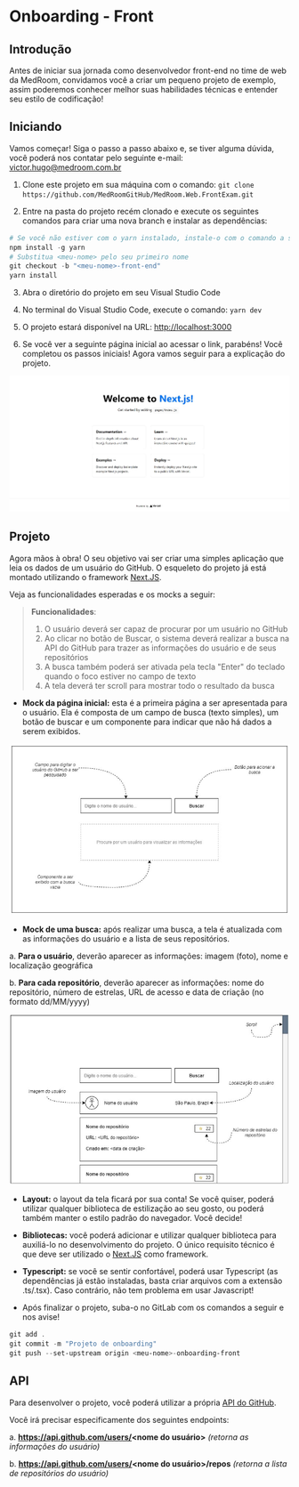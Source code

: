 # Onboarding - Front

## Introdução

Antes de iniciar sua jornada como desenvolvedor front-end no time de web da MedRoom, convidamos você a criar um pequeno projeto de exemplo, assim poderemos conhecer melhor suas habilidades técnicas e entender seu estilo de codificação!

## Iniciando

Vamos começar! Siga o passo a passo abaixo e, se tiver alguma dúvida, você poderá nos contatar pelo seguinte e-mail: victor.hugo@medroom.com.br

1. Clone este projeto em sua máquina com o comando: `git clone https://github.com/MedRoomGitHub/MedRoom.Web.FrontExam.git`

2. Entre na pasta do projeto recém clonado e execute os seguintes comandos para criar uma nova branch e instalar as dependências:

```powershell
# Se você não estiver com o yarn instalado, instale-o com o comando a seguir
npm install -g yarn
# Substitua <meu-nome> pelo seu primeiro nome
git checkout -b "<meu-nome>-front-end"
yarn install
```

3. Abra o diretório do projeto em seu Visual Studio Code

4. No terminal do Visual Studio Code, execute o comando: `yarn dev`

5. O projeto estará disponível na URL: [http://localhost:3000](http://localhost:3000)

6. Se você ver a seguinte página inicial ao acessar o link, parabéns! Você completou os passos iniciais! Agora vamos seguir para a explicação do projeto.

![Página inicial do ambiente de desenvolvimento](docs/img/pag_inicial.jpg)

## Projeto

Agora mãos à obra! O seu objetivo vai ser criar uma simples aplicação que leia os dados de um usuário do GitHub. O esqueleto do projeto já está montado utilizando o framework [Next.JS](https://nextjs.org/learn/foundations/about-nextjs).

Veja as funcionalidades esperadas e os mocks a seguir:

> **Funcionalidades**:
> 
> 1. O usuário deverá ser capaz de procurar por um usuário no GitHub
> 2. Ao clicar no botão de Buscar, o sistema deverá realizar a busca na API do GitHub para trazer as informações do usuário e de seus repositórios
> 3. A busca também poderá ser ativada pela tecla "Enter" do teclado quando o foco estiver no campo de texto
> 4. A tela deverá ter scroll para mostrar todo o resultado da busca


- **Mock da página inicial:** esta é a primeira página a ser apresentada para o usuário. Ela é composta de um campo de busca (texto simples), um botão de buscar e um componente para indicar que não há dados a serem exibidos.

![Mock da página inicial](docs/img/mock_pag_inicial.jpg)

- **Mock de uma busca:** após realizar uma busca, a tela é atualizada com as informações do usuário e a lista de seus repositórios.

a. **Para o usuário**, deverão aparecer as informações: imagem (foto), nome e localização geográfica

b. **Para cada repositório**, deverão aparecer as informações: nome do repositório, número de estrelas, URL de acesso e data de criação (no formato dd/MM/yyyy)

![Mock de uma busca](docs/img/mock_pag_busca.jpg)

- **Layout:** o layout da tela ficará por sua conta! Se você quiser, poderá utilizar qualquer biblioteca de estilização ao seu gosto, ou poderá também manter o estilo padrão do navegador. Você decide!

- **Bibliotecas:** você poderá adicionar e utilizar qualquer biblioteca para auxiliá-lo no desenvolvimento do projeto. O único requisito técnico é que deve ser utilizado o [Next.JS](https://nextjs.org/learn/foundations/about-nextjs) como framework.

- **Typescript:** se você se sentir confortável, poderá usar Typescript (as dependências já estão instaladas, basta criar arquivos com a extensão .ts/.tsx). Caso contrário, não tem problema em usar Javascript!

- Após finalizar o projeto, suba-o no GitLab com os comandos a seguir e nos avise!

```powershell
git add .
git commit -m "Projeto de onboarding"
git push --set-upstream origin <meu-nome>-onboarding-front
```

## API

Para desenvolver o projeto, você poderá utilizar a própria [API do GitHub](https://docs.github.com/en/rest/guides/getting-started-with-the-rest-api).

Você irá precisar especificamente dos seguintes endpoints:

a. **https://api.github.com/users/<nome do usuário>** *(retorna as informações do usuário)*

b. **https://api.github.com/users/<nome do usuário>/repos** *(retorna a lista de repositórios do usuário)*

